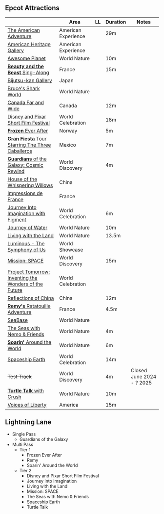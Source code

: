 ## Epcot Attractions


|           | Area | LL | Duration | Notes |
|-----------|------|----|----------|-------|
|[The American Adventure](https://disneyworld.disney.go.com/attractions/epcot/american-adventure/)|American Experience| |29m| |
|[American Heritage Gallery](https://disneyworld.disney.go.com/attractions/epcot/american-heritage-gallery/)|American Experience| | | |
|[Awesome Planet](https://disneyworld.disney.go.com/attractions/epcot/the-land-awesome-planet/)|World Nature| |10m| |
|[**Beauty and the Beast** Sing-Along](https://disneyworld.disney.go.com/attractions/epcot/beauty-and-the-beast-sing-along/)|France| |15m| |
|[Bijutsu-kan Gallery](https://disneyworld.disney.go.com/attractions/epcot/bijutsu-kan-gallery/)|Japan| | | |
|[Bruce's Shark World](https://disneyworld.disney.go.com/attractions/epcot/bruces-shark-world/)|World Nature| | |
|[Canada Far and Wide](https://disneyworld.disney.go.com/attractions/epcot/canada-far-and-wide/)|Canada| |12m| |
|[Disney and Pixar Short Film Festival](https://disneyworld.disney.go.com/attractions/epcot/disney-pixar-short-film-festival/)|World Celebration| |18m| |
|[**Frozen** Ever After](https://disneyworld.disney.go.com/attractions/epcot/frozen-ever-after/)|Norway| |5m| |
|[**Gran Fiesta** Tour Starring The Three Caballeros](https://disneyworld.disney.go.com/attractions/epcot/gran-fiesta-tour-starring-three-caballeros/)|Mexico| |7m| |
|[**Guardians** of the Galaxy: Cosmic Rewind](https://disneyworld.disney.go.com/attractions/epcot/guardians-of-the-galaxy-cosmic-rewind/)|World Discovery| |4m| |
|[House of the Whispering Willows](https://disneyworld.disney.go.com/attractions/epcot/house-of-the-whispering-willows-gallery/)|China| | | |
|[Impressions de France](https://disneyworld.disney.go.com/attractions/epcot/impressions-de-france/)|France| | | |
|[Journey Into Imagination with Figment](https://disneyworld.disney.go.com/attractions/epcot/journey-into-imagination-with-figment/)|World Celebration| |6m| |
|[Journey of Water](https://disneyworld.disney.go.com/attractions/epcot/journey-of-water/)|World Nature| |10m| |
|[Living with the Land](https://disneyworld.disney.go.com/attractions/epcot/living-with-the-land/)|World Nature| |13.5m| |
|[Luminous - The Symphony of Us](https://disneyworld.disney.go.com/entertainment/epcot/luminous-the-symphony-us/)|World Showcase| | | |
|[Mission: SPACE](https://disneyworld.disney.go.com/attractions/epcot/mission-space/)|World Discovery| |15m| |
|[Project Tomorrow: Inventing the Wonders of the Future](https://disneyworld.disney.go.com/attractions/epcot/project-tomorrow-inventing-the-wonders-of-the-future/)|World Celebration| | |
|[Reflections of China](https://disneyworld.disney.go.com/attractions/epcot/reflections-of-china/)|China| |12m| |
|[**Remy's** Ratatouille Adventure](https://disneyworld.disney.go.com/attractions/epcot/remys-ratatouille-adventure/)|France| |4.5m| |
|[SeaBase](https://disneyworld.disney.go.com/attractions/epcot/sea-base/)|World Nature| | | |
|[The Seas with Nemo & Friends](https://disneyworld.disney.go.com/attractions/epcot/seas-with-nemo-and-friends/)|World Nature| |4m| |
|[**Soarin'** Around the World](https://disneyworld.disney.go.com/attractions/epcot/soarin-around-world/)|World Nature| |6m| |
|[Spaceship Earth](https://disneyworld.disney.go.com/attractions/epcot/spaceship-earth/)|World Celebration| |14m| |
|~~Test Track~~|World Discovery| |4m|Closed June 2024 - ? 2025|
|[**Turtle Talk** with Crush](https://disneyworld.disney.go.com/attractions/epcot/turtle-talk-with-crush/)|World Nature| |10m| |
|[Voices of Liberty](https://disneyworld.disney.go.com/entertainment/epcot/voices-of-liberty/)|America| |15m| |


## Lightning Lane

- Single Pass
  - Guardians of the Galaxy
- Multi Pass
  - Tier 1
    - Frozen Ever After
    - Remy
    - Soarin' Around the World
  - Tier 2
    - Disney and Pixar Short Film Festival
    - Journey into Imagination
    - Living with the Land
    - Mission: SPACE
    - The Seas with Nemo & Friends
    - Spaceship Earth
    - Turtle Talk

